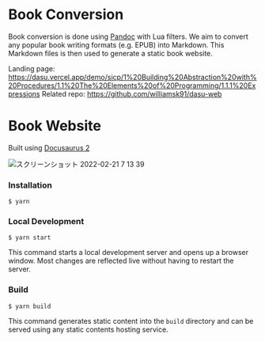 # Book Conversion

Book conversion is done using [Pandoc](https://pandoc.org/) with Lua filters. We aim to convert any popular book writing formats (e.g. EPUB) into Markdown. This Markdown files is then used to generate a static book website.

Landing page: https://dasu.vercel.app/demo/sicp/1%20Building%20Abstraction%20with%20Procedures/1.1%20The%20Elements%20of%20Programming/1.1.1%20Expressions
Related repo: https://github.com/williamsk91/dasu-web

# Book Website

Built using [Docusaurus 2](https://docusaurus.io/)

![スクリーンショット 2022-02-21 7 13 39](https://user-images.githubusercontent.com/25893551/154862407-e205b4e2-c6da-44a2-9f4e-e7887a0d7912.png)

### Installation

```
$ yarn
```

### Local Development

```
$ yarn start
```

This command starts a local development server and opens up a browser window. Most changes are reflected live without having to restart the server.

### Build

```
$ yarn build
```

This command generates static content into the `build` directory and can be served using any static contents hosting service.
